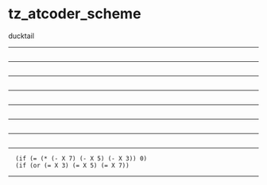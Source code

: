 # tz_atcoder_scheme

ducktail

---
```

```
---
```

```
---
```

```
---
```

```
---
```

```
---
```

```
---
```

```
---
```
  (if (= (* (- X 7) (- X 5) (- X 3)) 0)
  (if (or (= X 3) (= X 5) (= X 7))  
```
---
